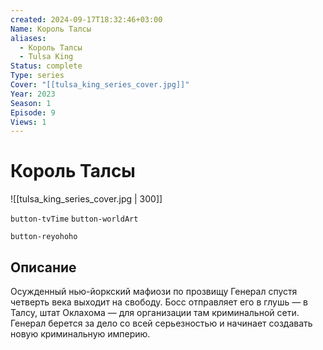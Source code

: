 ```yaml
---
created: 2024-09-17T18:32:46+03:00
Name: Король Талсы
aliases:
  - Король Талсы
  - Tulsa King
Status: complete
Type: series
Cover: "[[tulsa_king_series_cover.jpg]]"
Year: 2023
Season: 1
Episode: 9
Views: 1
---
```


# Король Талсы

![[tulsa_king_series_cover.jpg | 300]]

`button-tvTime` `button-worldArt`

`button-reyohoho`


## Описание

Осужденный нью-йоркский мафиози по прозвищу Генерал спустя четверть века выходит на свободу. Босс отправляет его в глушь — в Талсу, штат Оклахома — для организации там криминальной сети. Генерал берется за дело со всей серьезностью и начинает создавать новую криминальную империю.


